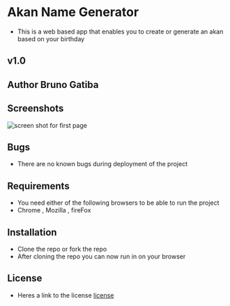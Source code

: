 # Akan Name Generator 
* This is a web based app that enables you to create or generate an akan based on your birthday


## v1.0


## Author Bruno Gatiba 

## Screenshots
![screen shot for first page ](../images/screenshot-1.png)


## Bugs 
* There are no known bugs during deployment of the project 


## Requirements 
* You need either of the following browsers to be able to run the project 
* Chrome , Mozilla , fireFox 


## Installation 
* Clone the repo or fork the repo 
* After cloning the repo you can now run in on your browser



## License 
* Heres a link to the license [license](license)

